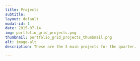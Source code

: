 ```yaml
---
title: Projects
subtitle: 
layout: default
modal-id: 1
date: 2015-07-14
img: portfolio_grid_projects.png
thumbnail: portfolio_grid_projects_thumbnail.png
alt: image-alt
description: These are the 3 main projects for the quarter.

---
```

